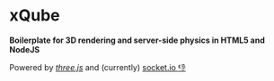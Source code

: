# xQube

**Boilerplate for 3D rendering and server-side physics in HTML5 and NodeJS**

Powered by [*three.js*](https://threejs.org/) and (currently) [socket.io :thumbsdown: ](http://socket.io/)
